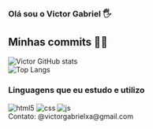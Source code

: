 ### Olá sou o Victor Gabriel 🖐️
## Minhas commits 🐱‍💻
![Victor GitHub stats](https://github-readme-stats.vercel.app/api?username=victorgxb&show_icons=true&theme=transparent)
<br>
![Top Langs](https://github-readme-stats.vercel.app/api/top-langs/?username=victorgxb&layout=compact)

### Linguagens que eu estudo e utilizo

<div style="display: inline-block;">
<img align = center src="https://img.shields.io/badge/HTML5-E34F26?style=for-the-badge&logo=html5&logoColor=white" alt="html5">
<img align = center src="https://img.shields.io/badge/CSS3-1572B6?style=for-the-badge&logo=css3&logoColor=white" alt="css">
<img align = center src="https://img.shields.io/badge/JavaScript-F7DF1E?style=for-the-badge&logo=javascript&logoColor=black" alt="js">
<br>
</div>
<br>
Contato: @victorgabrielxa@gmail.com
